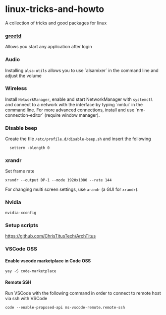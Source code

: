 # linux-tricks-and-howto
A collection of tricks and good packages for linux

### [greetd](https://wiki.archlinux.org/index.php/Greetd)
Allows you start any application after login

### Audio
Installing `alsa-utils` allows you to use ´alsamixer´ in the command line and adjust the volume

### Wireless
Install `NetworkManager`, enable and start NetworkManager with `systemctl` and connect to a network with the interface by typing ´nmtui´ in the command line. For more advanced connections, install and use ´nm-connection-editor´ (require window manager).

### Disable beep
Create the file `/etc/profile.d/disable-beep.sh` and insert the following
```
  setterm -blength 0
```

### xrandr
Set frame rate
```
xrandr --output DP-1 --mode 1920x1080 --rate 144
```

For changing multi screen settings, use `arandr` (a GUI for `xrandr`).

### Nvidia
```
nvidia-xconfig
```

### Setup scripts

https://github.com/ChrisTitusTech/ArchTitus

### VSCode OSS
#### Enable vscode marketplace in Code OSS
```
yay -S code-marketplace
``` 

#### Remote SSH
Run VSCode with the following command in order to connect to remote host via ssh with VSCode
```
code --enable-proposed-api ms-vscode-remote.remote-ssh
``` 
